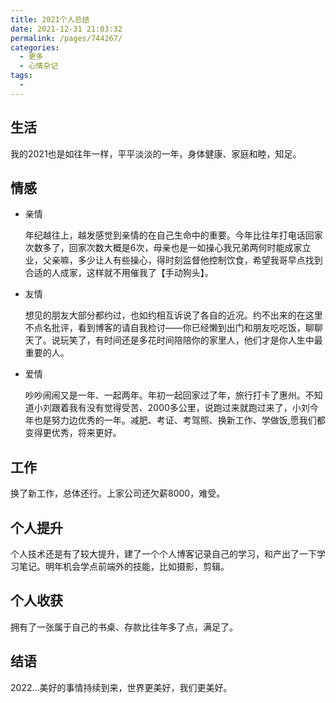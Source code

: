 ```yaml
---
title: 2021个人总结
date: 2021-12-31 21:03:32
permalink: /pages/744267/
categories:
  - 更多
  - 心情杂记
tags:
  - 
---
```

## 生活

我的2021也是如往年一样，平平淡淡的一年，身体健康、家庭和睦，知足。

## 情感

+ 亲情

  年纪越往上，越发感觉到亲情的在自己生命中的重要。今年比往年打电话回家次数多了，回家次数大概是6次，母亲也是一如操心我兄弟两何时能成家立业，父亲嘛，多少让人有些操心，得时刻监督他控制饮食，希望我哥早点找到合适的人成家，这样就不用催我了【手动狗头】。

+ 友情

  想见的朋友大部分都约过，也如约相互诉说了各自的近况。约不出来的在这里不点名批评，看到博客的请自我检讨——你已经懒到出门和朋友吃吃饭，聊聊天了。说玩笑了，有时间还是多花时间陪陪你的家里人，他们才是你人生中最重要的人。

+ 爱情

  吵吵闹闹又是一年、一起两年。年初一起回家过了年，旅行打卡了惠州。不知道小刘跟着我有没有觉得受苦、2000多公里，说跑过来就跑过来了，小刘今年也是努力边优秀的一年。减肥、考证、考驾照、换新工作、学做饭,愿我们都变得更优秀，将来更好。

## 工作

换了新工作，总体还行。上家公司还欠薪8000，难受。

## 个人提升

个人技术还是有了较大提升，建了一个个人博客记录自己的学习，和产出了一下学习笔记。明年机会学点前端外的技能，比如摄影，剪辑。

## 个人收获

拥有了一张属于自己的书桌、存款比往年多了点，满足了。

## 结语

2022...美好的事情持续到来，世界更美好，我们更美好。